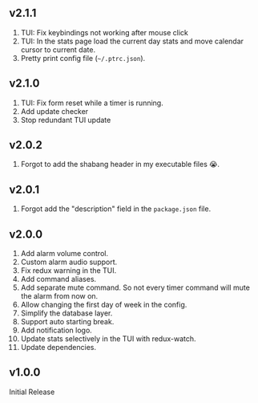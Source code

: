## v2.1.1

1. TUI: Fix keybindings not working after mouse click
1. TUI: In the stats page load the current day stats and move calendar cursor
   to current date.
1. Pretty print config file (`~/.ptrc.json`).

## v2.1.0

1. TUI: Fix form reset while a timer is running.
1. Add update checker
1. Stop redundant TUI update

## v2.0.2

1. Forgot to add the shabang header in my executable files 😭.

## v2.0.1

1. Forgot add the "description" field in the `package.json` file.

## v2.0.0

1. Add alarm volume control.
1. Custom alarm audio support.
1. Fix redux warning in the TUI.
1. Add command aliases.
1. Add separate mute command. So not every timer command will mute the alarm
   from now on.
1. Allow changing the first day of week in the config.
1. Simplify the database layer.
1. Support auto starting break.
1. Add notification logo.
1. Update stats selectively in the TUI with redux-watch.
1. Update dependencies.

## v1.0.0

Initial Release

